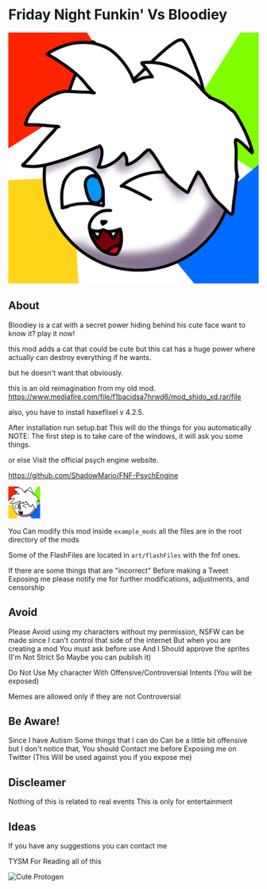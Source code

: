 # Friday Night Funkin' Vs Bloodiey

![Logo OG](art/iconOG.png)

## About

Bloodiey is a cat with a secret power hiding behind his cute face want to know it? play it now!

this mod adds a cat that could be cute but this cat has a huge power where actually can destroy everything if he wants.

but he doesn't want that obviously.

this is an old reimagination from my old mod.
<https://www.mediafire.com/file/f1bacidsa7hrwd6/mod_shido_xd.rar/file>

also, you have to install haxeflixel v 4.2.5.

After installation run setup.bat This will do the things for you automatically
NOTE: The first step is to take care of the windows, it will ask you some things.

or else Visit the official psych engine website.

<https://github.com/ShadowMario/FNF-PsychEngine>

![Mod Icon](art/icon64.png)

You Can modify this mod inside <code>example_mods</code> all the files are in the root directory of the mods

Some of the FlashFiles are located in <code>art/flashFiles</code> with the fnf ones.

If there are some things that are "incorrect" Before making a Tweet Exposing me please notify
me for further modifications, adjustments, and censorship

## Avoid

Please Avoid using my characters without my permission, NSFW can be made since I can't control that side of the internet But when you are creating a mod You must ask before use And I Should approve the sprites (I'm Not Strict So Maybe you can publish it)

Do Not Use My character With Offensive/Controversial Intents (You will be exposed)

Memes are allowed only if they are not Controversial

## Be Aware!

Since I have Autism Some things that I can do Can be a little bit offensive but I don't notice that, You should Contact me before Exposing me on Twitter (This Will be used against you if you expose me)

## Discleamer

Nothing of this is related to real events This is only for entertainment

## Ideas

If you have any suggestions you can contact me

TYSM For Reading all of this

![Cute Protogen](https://media.tenor.com/udHEEVVva6EAAAAC/protogen-proto.gif)
